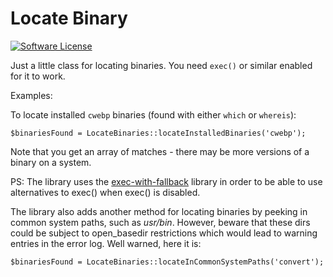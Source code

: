 # Locate Binary

[![Software License](https://img.shields.io/badge/license-MIT-418677.svg)](https://github.com/rosell-dk/locate-binary/blob/master/LICENSE)

Just a little class for locating binaries.
You need `exec()` or similar enabled for it to work.

Examples:

To locate installed `cwebp` binaries (found with either `which` or `whereis`):
```
$binariesFound = LocateBinaries::locateInstalledBinaries('cwebp');
```

Note that you get an array of matches - there may be more versions of a binary on a system.

PS: The library uses the [exec-with-fallback](https://github.com/rosell-dk/exec-with-fallback) library in order to be able to use alternatives to exec() when exec() is disabled.


The library also adds another method for locating binaries by peeking in common system paths, such as *usr/bin*.
However, beware that these dirs could be subject to open_basedir restrictions which would lead to warning entries in the error log.
Well warned, here it is:
```
$binariesFound = LocateBinaries::locateInCommonSystemPaths('convert');
```
